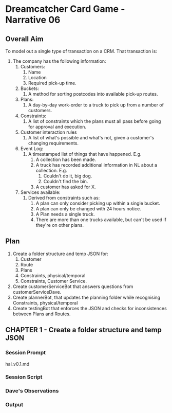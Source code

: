 
# Dreamcatcher Card Game - Narrative 06 

## Overall Aim

To model out a single type of transaction on a CRM.  That transaction is:

1. The company has the following information:
    1. Customers:
        1. Name
        2. Location
        3. Required pick-up time.
    2. Buckets:
        1. A method for sorting postcodes into available pick-up routes.
    3. Plans:
        1. A day-by-day work-order to a truck to pick up from a number of customers.
    4. Constraints:
        1. A list of constraints which the plans must all pass before going for approval and execution.
    5. Customer interaction rules
        1. A list of what's possible and what's not, given a customer's changing requirements.
    6. Event Log:
        1. A timestamped list of things that have happened.  E.g.
            1. A collection has been made.
            2. A truck has recorded additional information in NL about a collection. E.g.
                1. Couldn't do it, big dog.
                2. Couldn't find the bin.
            3. A customer has asked for X.
    7. Services available:
        1. Derived from constraints such as:
            1. A plan can only consider picking up within a single bucket.
            2. A plan can only be changed with 24 hours notice.
            3. A Plan needs a single truck.
            4. There are more than one trucks available, but can't be used if they're on other plans.

## Plan

1. Create a folder structure and temp JSON for:
    1. Customer
    2. Route
    3. Plans
    4. Constraints, physical/temporal
    5. Constraints, Customer Service.
2. Create customerServiceBot that answers questions from customerServiceDave.
3. Create plannerBot, that updates the planning folder while recognising Constraints, physical/temporal
4. Create testingBot that enforces the JSON and checks for inconsistences between Plans and Routes.

## CHAPTER 1 - Create a folder structure and temp JSON

### Session Prompt

hal_v0.1.md

### Session Script


### Dave's Observations

### Output
